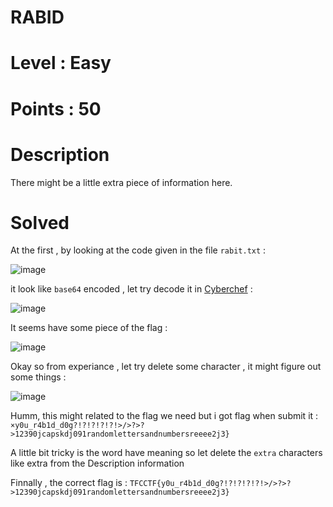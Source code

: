 # RABID
# Level : Easy
# Points : 50

# Description #

There might be a little extra piece of information here.

# Solved #

At the first , by looking at the code given in the file `rabit.txt` : 

![image](https://github.com/Kayiyan/CTF_Team/assets/126185640/aade6db4-2903-45aa-9da3-7a70b9084ac6)

it look like `base64` encoded , let try decode it in [Cyberchef](https://gchq.github.io/CyberChef/) :

![image](https://github.com/Kayiyan/CTF_Team/assets/126185640/7fdfe205-5e8e-4e77-bfa3-a930439e8d33)

It seems have some piece of the flag : 

![image](https://github.com/Kayiyan/CTF_Team/assets/126185640/eecaad6a-1081-491c-b625-165b2fae32d3)

Okay so from experiance , let try delete some character , it might figure out some things : 

![image](https://github.com/Kayiyan/CTF_Team/assets/126185640/1f9151e7-e0d2-4240-b765-d25777d2c624)

Humm, this might related to the flag we need but i got flag when submit it : `×y0u_r4b1d_d0g?!?!?!?!?!>/>?>?>12390jcapskdj091randomlettersandnumbersreeee2j3}` 

A little bit tricky is the word have meaning so let delete the 
`extra` characters like extra from the Description information 

Finnally , the correct flag is : `TFCCTF{y0u_r4b1d_d0g?!?!?!?!?!>/>?>?>12390jcapskdj091randomlettersandnumbersreeee2j3}`


